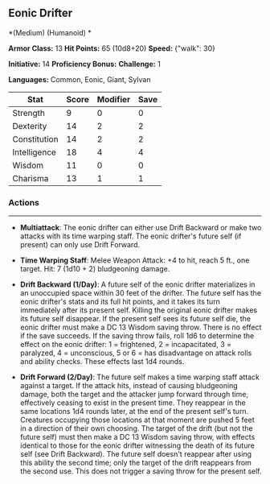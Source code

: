 ## Eonic Drifter
*(Medium) (Humanoid) *

**Armor Class:** 13
**Hit Points:** 65 (10d8+20)
**Speed:** {"walk": 30}

**Initiative:** 14
**Proficiency Bonus:**
**Challenge:** 1

**Languages:** Common, Eonic, Giant, Sylvan



| Stat | Score | Modifier | Save |
| ---- | ---- | ---- | ---- |
| Strength | 9 | 0 | 0 |
| Dexterity | 14 | 2 | 2 |
| Constitution | 14 | 2 | 2 |
| Intelligence | 18 | 4 | 4 |
| Wisdom | 11 | 0 | 0 |
| Charisma | 13 | 1 | 1 |

### Actions
 --- 
- **Multiattack**: The eonic drifter can either use Drift Backward or make two attacks with its time warping staff. The eonic drifter's future self (if present) can only use Drift Forward.

- **Time Warping Staff**: Melee Weapon Attack: +4 to hit, reach 5 ft., one target. Hit: 7 (1d10 + 2) bludgeoning damage.

- **Drift Backward (1/Day)**: A future self of the eonic drifter materializes in an unoccupied space within 30 feet of the drifter. The future self has the eonic drifter's stats and its full hit points, and it takes its turn immediately after its present self. Killing the original eonic drifter makes its future self disappear. If the present self sees its future self die, the eonic drifter must make a DC 13 Wisdom saving throw. There is no effect if the save succeeds. If the saving throw fails, roll 1d6 to determine the effect on the eonic drifter: 1 = frightened, 2 = incapacitated, 3 = paralyzed, 4 = unconscious, 5 or 6 = has disadvantage on attack rolls and ability checks. These effects last 1d4 rounds.

- **Drift Forward (2/Day)**: The future self makes a time warping staff attack against a target. If the attack hits, instead of causing bludgeoning damage, both the target and the attacker jump forward through time, effectively ceasing to exist in the present time. They reappear in the same locations 1d4 rounds later, at the end of the present self's turn. Creatures occupying those locations at that moment are pushed 5 feet in a direction of their own choosing. The target of the drift (but not the future self) must then make a DC 13 Wisdom saving throw, with effects identical to those for the eonic drifter witnessing the death of its future self (see Drift Backward). The future self doesn't reappear after using this ability the second time; only the target of the drift reappears from the second use. This does not trigger a saving throw for the present self.

